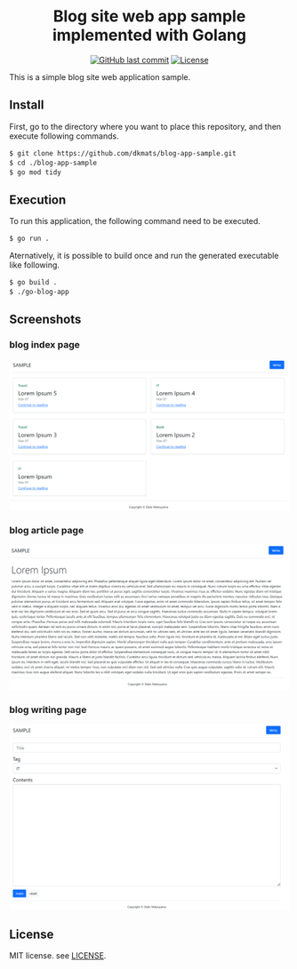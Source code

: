 <h1 align="center">Blog site web app sample implemented with Golang</h1>

<div align="center">

[![GitHub last commit](https://img.shields.io/github/last-commit/dkmats/go-blog-app.svg?style=plastic)](https://github.com/dkmats/go-blog-app)
[![License](http://img.shields.io/badge/license-mit-blue.svg?style=plastic)](https://github.com/dkmats/go-blog-app/blob/main/LICENSE)

</div>

This is a simple blog site web application sample.

## Install

First, go to the directory where you want to place this repository, and then execute following commands.
```bash
$ git clone https://github.com/dkmats/blog-app-sample.git
$ cd ./blog-app-sample
$ go mod tidy
```

## Execution

To run this application, the following command need to be executed.
```bash
$ go run .
```

Aternatively, it is possible to build once and run the generated executable like following.
```bash
$ go build .
$ ./go-blog-app
```

## Screenshots
### blog index page
![Index page image](image/home.png)

### blog article page
![Reading page image](image/read.png)

### blog writing page
![Writing page image](image/write.png)

## License

MIT license. see [LICENSE](LICENSE).
